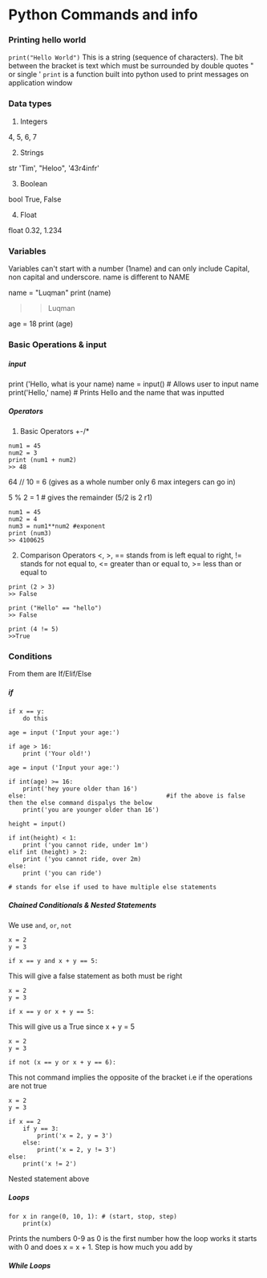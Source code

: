 # Python Commands and info 

### Printing hello world
``` print("Hello World") ``` 
This is a string (sequence of characters). The bit between the bracket is text which must be surrounded by double quotes " or single ' 
``` print ``` is a function built into python used to print messages on application window

### Data types

1. Integers

4, 5, 6, 7

2. Strings

str 'Tim', "Heloo", '43r4infr'

3. Boolean

bool True, False

4. Float

float 0.32, 1.234

### Variables

Variables can't start with a number (1name) and can only include Capital, non capital and underscore. name is different to NAME

name = "Luqman"
print (name)
>> Luqman

age = 18
print (age)


### Basic Operations & input

##### input 
print ('Hello, what is your name)
name = input()                     # Allows user to input name
print('Hello,' name)               # Prints Hello and the name that was inputted

##### Operators

1. Basic Operators
+-/*

```
num1 = 45
num2 = 3
print (num1 + num2)
>> 48
```

64 // 10 = 6 (gives as a whole number only 6 max integers can go in)


5 % 2 = 1 # gives the remainder (5/2 is 2 r1)

```
num1 = 45
num2 = 4
num3 = num1**num2 #exponent
print (num3)
>> 4100625
```

2. Comparison Operators
<, >, == stands from is left equal to right, != stands for not equal to, <= greater than or equal to, >= less than or equal to 

```
print (2 > 3)
>> False
```

```
print ("Hello" == "hello")
>> False
```

```
print (4 != 5)
>>True
```

### Conditions

From them are If/Elif/Else

##### if
```
if x == y:
    do this
```

```
age = input ('Input your age:')

if age > 16:
    print ('Your old!')
```

```
age = input ('Input your age:')

if int(age) >= 16:
    print('hey youre older than 16')
else:                                       #if the above is false then the else command dispalys the below
    print('you are younger older than 16')
```

```
height = input()

if int(height) < 1:
    print ('you cannot ride, under 1m')
elif int (height) > 2:
    print ('you cannot ride, over 2m)
else:
    print ('you can ride') 

# stands for else if used to have multiple else statements
```

##### Chained Conditionals & Nested Statements

We use ```and```, ```or```, ```not```

```
x = 2
y = 3

if x == y and x + y == 5:
```
This will give a false statement as both must be right

```
x = 2
y = 3

if x == y or x + y == 5:
```

This will give us a True since x + y = 5

```
x = 2
y = 3

if not (x == y or x + y == 6):
```

This not command implies the opposite of the bracket i.e if the operations are not true

```
x = 2
y = 3

if x == 2
    if y == 3:
        print('x = 2, y = 3')
    else:
        print('x = 2, y != 3')
else:
    print('x != 2')
```

Nested statement above

##### Loops

```
for x in range(0, 10, 1): # (start, stop, step)
    print(x)
```
Prints the numbers 0-9 as 0 is the first number how the loop works it starts with 0 and does 
x = x + 1. Step is how much you add by 

##### While Loops